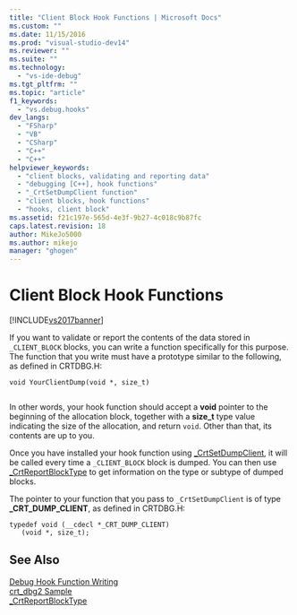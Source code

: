```yaml
---
title: "Client Block Hook Functions | Microsoft Docs"
ms.custom: ""
ms.date: 11/15/2016
ms.prod: "visual-studio-dev14"
ms.reviewer: ""
ms.suite: ""
ms.technology: 
  - "vs-ide-debug"
ms.tgt_pltfrm: ""
ms.topic: "article"
f1_keywords: 
  - "vs.debug.hooks"
dev_langs: 
  - "FSharp"
  - "VB"
  - "CSharp"
  - "C++"
  - "C++"
helpviewer_keywords: 
  - "client blocks, validating and reporting data"
  - "debugging [C++], hook functions"
  - "_CrtSetDumpClient function"
  - "client blocks, hook functions"
  - "hooks, client block"
ms.assetid: f21c197e-565d-4e3f-9b27-4c018c9b87fc
caps.latest.revision: 18
author: MikeJo5000
ms.author: mikejo
manager: "ghogen"
---
```

# Client Block Hook Functions
[!INCLUDE[vs2017banner](../includes/vs2017banner.md)]

If you want to validate or report the contents of the data stored in `_CLIENT_BLOCK` blocks, you can write a function specifically for this purpose. The function that you write must have a prototype similar to the following, as defined in CRTDBG.H:  
  
```  
void YourClientDump(void *, size_t)  
  
```  
  
 In other words, your hook function should accept a **void** pointer to the beginning of the allocation block, together with a **size_t** type value indicating the size of the allocation, and return `void`. Other than that, its contents are up to you.  
  
 Once you have installed your hook function using [_CrtSetDumpClient](http://msdn.microsoft.com/library/f3dd06d0-c331-4a12-b68d-25378d112033), it will be called every time a `_CLIENT_BLOCK` block is dumped. You can then use [_CrtReportBlockType](http://msdn.microsoft.com/library/0f4b9da7-bebb-4956-9541-b2581640ec6b) to get information on the type or subtype of dumped blocks.  
  
 The pointer to your function that you pass to `_CrtSetDumpClient` is of type **_CRT_DUMP_CLIENT**, as defined in CRTDBG.H:  
  
```  
typedef void (__cdecl *_CRT_DUMP_CLIENT)  
   (void *, size_t);  
```  
  
## See Also  
 [Debug Hook Function Writing](../debugger/debug-hook-function-writing.md)   
 [crt_dbg2 Sample](http://msdn.microsoft.com/en-us/21e1346a-6a17-4f57-b275-c76813089167)   
 [_CrtReportBlockType](http://msdn.microsoft.com/library/0f4b9da7-bebb-4956-9541-b2581640ec6b)



